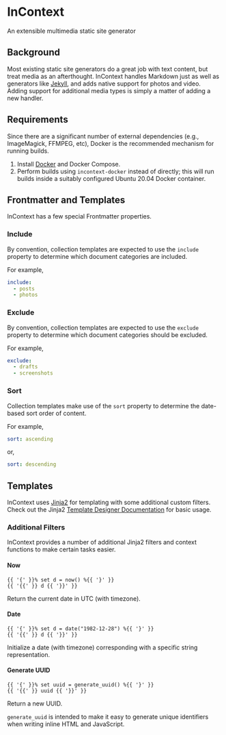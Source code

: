 # InContext

An extensible multimedia static site generator

## Background

Most existing static site generators do a great job with text content, but treat media as an afterthought. InContext handles Markdown just as well as generators like [Jekyll](https://jekyll.rb), and adds native support for photos and video. Adding support for additional media types is simply a matter of adding a new handler.

## Requirements

Since there are a significant number of external dependencies (e.g., ImageMagick, FFMPEG, etc), Docker is the recommended mechanism for running builds.

1. Install [Docker](https://docs.docker.com/engine/install/ubuntu/) and Docker Compose.
2. Perform builds using `incontext-docker` instead of directly; this will run builds inside a suitably configured Ubuntu 20.04 Docker container.

## Frontmatter and Templates

InContext has a few special Frontmatter properties.

### Include

By convention, collection templates are expected to use the `include` property to determine which document categories are included.

For example,

```yaml
include:
  - posts
  - photos
```

### Exclude

By convention, collection templates are expected to use the `exclude` property to determine which document categories should be excluded.

For example,

```yaml
exclude:
  - drafts
  - screenshots
```

### Sort

Collection templates make use of the `sort` property to determine the date-based sort order of content.

For example,

```yaml
sort: ascending
```

or,

```yaml
sort: descending
```

## Templates

InContext uses [Jinja2](https://jinja.palletsprojects.com/en/2.11.x/) for templating with some additional custom filters. Check out the Jinja2 [Template Designer Documentation](https://jinja.palletsprojects.com/en/2.11.x/templates/) for basic usage.

### Additional Filters

InContext provides a number of additional Jinja2 filters and context functions to make certain tasks easier.

#### Now

```
{{ '{' }}% set d = now() %{{ '}' }}
{{ '{{' }} d {{ '}}' }}
```

Return the current date in UTC (with timezone).

#### Date

```
{{ '{' }}% set d = date("1982-12-28") %{{ '}' }}
{{ '{{' }} d {{ '}}' }}
```

Initialize a date (with timezone) corresponding with a specific string representation.

#### Generate UUID

```
{{ '{' }}% set uuid = generate_uuid() %{{ '}' }}
{{ '{{' }} uuid {{ '}}' }}
```

Return a new UUID.

`generate_uuid` is intended to make it easy to generate unique identifiers when writing inline HTML and JavaScript.


